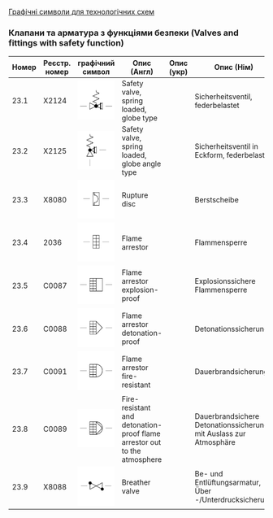 [Графічні символи для технологічних схем](symbols.md)

### Клапани та арматура з функціями безпеки (Valves and fittings with safety function)

| Номер | Реєстр. номер | графічний символ                                             | Опис (Англ)                                                  | Опис (укр) | Опис (Нім)                                                   |
| ----- | ------------- | ------------------------------------------------------------ | ------------------------------------------------------------ | ---------- | ------------------------------------------------------------ |
| 23.1  | X2124         | ![Sicherheitsventil, federbelastet](media/Safety_valve_spring_loaded_globe_type.png) | Safety valve, spring loaded, globe type                      |            | Sicherheitsventil, federbelastet                             |
| 23.2  | X2125         | ![Sicherheitsventil in Eckform, federbelastet](media/Safety_valve_spring_loaded_globe_angle_type.png) | Safety valve, spring loaded, globe angle type                |            | Sicherheitsventil in Eckform, federbelastet                  |
| 23.3  | X8080         | ![Berstscheibe](media/Rupture_disc.png)                      | Rupture disc                                                 |            | Berstscheibe                                                 |
| 23.4  | 2036          | ![Flammensperre](media/Flame_arrestor.png)                   | Flame arrestor                                               |            | Flammensperre                                                |
| 23.5  | C0087         | ![Explosionssichere Flammensperre](media/Flame_arrestor_explosion-proof.png) | Flame arrestor explosion-proof                               |            | Explosionssichere Flammensperre                              |
| 23.6  | C0088         | ![Detonationssicherung](media/Flame_arrestor_detonation-proof.png) | Flame arrestor detonation-proof                              |            | Detonationssicherung                                         |
| 23.7  | C0091         | ![Dauerbrandsicherung](media/Flame_arrestor_fire-resistant.png) | Flame arrestor fire-resistant                                |            | Dauerbrandsicherung                                          |
| 23.8  | C0089         | ![Dauerbrandsichere Detonationssicherung mit Auslass zur Atmosphäre](media/Fire-resistant_and_detonation-proof_flame_arrestor_out_to_the_atmosphere.png) | Fire-resistant and detonation-proof flame arrestor out to the atmosphere |            | Dauerbrandsichere Detonationssicherung mit Auslass zur Atmosphäre |
| 23.9  | X8088         | ![Be- und Entlüftungsarmatur, Über -/Unterdrucksicherung](media/Breather_valve.png) | Breather valve                                               |            | Be- und Entlüftungsarmatur, Über -/Unterdrucksicherung       |